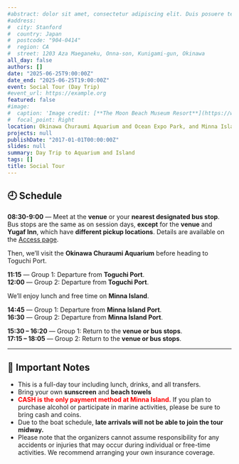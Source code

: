 ```yaml
---
#abstract: dolor sit amet, consectetur adipiscing elit. Duis posuere tellusac
#address:
#  city: Stanford
#  country: Japan
#  postcode: "904-0414"
#  region: CA
#  street: 1203 Aza Maeganeku, Onna-son, Kunigami-gun, Okinawa 
all_day: false
authors: []
date: "2025-06-25T9:00:00Z"
date_end: "2025-06-25T19:00:00Z"
event: Social Tour (Day Trip)
#event_url: https://example.org
featured: false
#image:
#  caption: 'Image credit: [**The Moon Beach Museum Resort**](https://www.moonbeach.co.jp/)'
#  focal_point: Right
location: Okinawa Churaumi Aquarium and Ocean Expo Park, and Minna Island
projects: null
publishDate: "2017-01-01T00:00:00Z"
slides: null
summary: Day Trip to Aquarium and Island
tags: []
title: Social Tour
---
```


## 🕘 Schedule

**08:30-9:00** — Meet at the **venue** or your **nearest designated bus stop**.
<br>
Bus stops are the same as on session days, **except** for the **venue** and **Yugaf Inn**, which have **different pickup locations**.
Details are available on the [Access page](https://tristan2025.org/venue/#access-social-tour).

Then, we’ll visit the **Okinawa Churaumi Aquarium** before heading to Toguchi Port.

**11:15** — Group 1: Departure from **Toguchi Port**.<br>
**12:00** — Group 2: Departure from **Toguchi Port**.

We’ll enjoy lunch and free time on **Minna Island**.

**14:45** — Group 1: Departure from **Minna Island Port**.<br>
**16:30** — Group 2: Departure from **Minna Island Port**.

**15:30 – 16:20** — Group 1: Return to the **venue or bus stops**.<br>
**17:15 – 18:05** — Group 2: Return to the **venue or bus stops**.

---

## 📌 Important Notes

- This is a full-day tour including lunch, drinks, and all transfers.
- Bring your own **sunscreen** and **beach towels**
- <span style="color: red;">**CASH is the only payment method at Minna Island.**</span> 
  If you plan to purchase alcohol or participate in marine activities, please be sure to bring cash and coins.
- Due to the boat schedule, **late arrivals will not be able to join the tour midway.**
- Please note that the organizers cannot assume responsibility for any accidents or injuries that may occur during individual or free-time activities. We recommend arranging your own insurance coverage.
